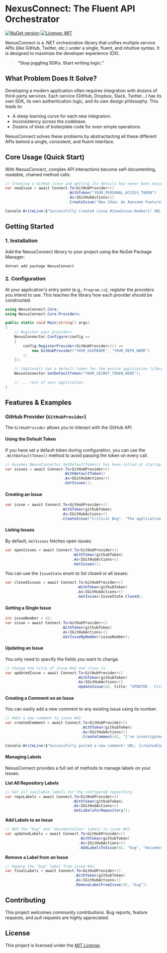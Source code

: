 # NexusConnect: The Fluent API Orchestrator

[![NuGet version](https://img.shields.io/nuget/v/NexusConnect.svg)](https://www.nuget.org/packages/NexusConnect/)
[![License: MIT](https://img.shields.io/badge/License-MIT-yellow.svg)](https://opensource.org/licenses/MIT)

NexusConnect is a .NET orchestration library that unifies multiple service APIs (like GitHub, Twitter, etc.) under a single, fluent, and intuitive syntax. It is designed to maximize the developer experience (DX).

> **"Stop juggling SDKs. Start writing logic."**

## What Problem Does It Solve?

Developing a modern application often requires integration with dozens of third-party services. Each service (GitHub, Dropbox, Slack, Twitter...) has its own SDK, its own authentication logic, and its own design philosophy. This leads to:
-   A steep learning curve for each new integration.
-   Inconsistency across the codebase.
-   Dozens of lines of boilerplate code for even simple operations.

NexusConnect solves these problems by abstractacting all these different APIs behind a single, consistent, and fluent interface.

## Core Usage (Quick Start)

With NexusConnect, complex API interactions become self-documenting, readable, chained method calls:

```csharp
// Creating a GitHub issue and getting its details has never been easier.
var newIssue = await Connect.To<GitHubProvider>()
                            .WithToken("YOUR_PERSONAL_ACCESS_TOKEN")
                            .As<IGitHubActions>()
                            .CreateIssue("New Idea: An Awesome Feature", "We should definitely implement this feature.");

Console.WriteLine($"Successfully created issue #{newIssue.Number}! URL: {newIssue.Url}");
```

## Getting Started

### 1. Installation

Add the NexusConnect library to your project using the NuGet Package Manager:

```bash
dotnet add package NexusConnect
```

### 2. Configuration

At your application's entry point (e.g., `Program.cs`), register the providers you intend to use. This teaches the library how each provider should be constructed.

```csharp
using NexusConnect.Core;
using NexusConnect.Core.Providers;

public static void Main(string[] args)
{
    // Register your providers
    NexusConnector.Configure(config =>
    {
        config.RegisterProvider<GitHubProvider>(() => 
            new GitHubProvider("YOUR_USERNAME", "YOUR_REPO_NAME")
        );
    });

    // (Optional) Set a default token for the entire application lifecycle
    NexusConnector.SetDefaultToken("YOUR_SECRET_TOKEN_HERE");

    // ... rest of your application
}
```

## Features & Examples

### GitHub Provider (`GitHubProvider`)

The `GitHubProvider` allows you to interact with the GitHub API.

#### Using the Default Token

If you have set a default token during configuration, you can use the `.WithDefaultToken()` method to avoid passing the token on every call.

```csharp
// Assumes NexusConnector.SetDefaultToken() has been called at startup.
var issues = await Connect.To<GitHubProvider>()
                          .WithDefaultToken()
                          .As<IGitHubActions>()
                          .GetIssues();
```

#### Creating an Issue

```csharp
var issue = await Connect.To<GitHubProvider>()
                         .WithToken(githubToken)
                         .As<IGitHubActions>()
                         .CreateIssue("Critical Bug", "The application crashes on the main page.");
```

#### Listing Issues

By default, `GetIssues` fetches open issues.

```csharp
var openIssues = await Connect.To<GitHubProvider>()
                              .WithToken(githubToken)
                              .As<IGitHubActions>()
                              .GetIssues();
```

You can use the `IssueState` enum to list closed or all issues:

```csharp
var closedIssues = await Connect.To<GitHubProvider>()
                                .WithToken(githubToken)
                                .As<IGitHubActions>()
                                .GetIssues(IssueState.Closed);
```

#### Getting a Single Issue

```csharp
int issueNumber = 42;
var issue = await Connect.To<GitHubProvider>()
                         .WithToken(githubToken)
                         .As<IGitHubActions>()
                         .GetIssueByNumber(issueNumber);
```

#### Updating an Issue

You only need to specify the fields you want to change.

```csharp
// Change the title of issue #42 and close it.
var updatedIssue = await Connect.To<GitHubProvider>()
                                .WithToken(githubToken)
                                .As<IGitHubActions>()
                                .UpdateIssue(42, title: "UPDATED - Critical Bug Fixed", state: IssueState.Closed);
```

#### Creating a Comment on an Issue

You can easily add a new comment to any existing issue using its number.

```csharp
// Adds a new comment to issue #42
var createdComment = await Connect.To<GitHubProvider>()
                                  .WithToken(githubToken)
                                  .As<IGitHubActions>()
                                  .CreateComment(42, "I've investigated this bug and I have a potential fix.");

Console.WriteLine($"Successfully posted a new comment! URL: {createdComment.Url}");
```
#### Managing Labels

NexusConnect provides a full set of methods to manage labels on your issues.

**List All Repository Labels**
```csharp
// Get all available labels for the configured repository.
var repoLabels = await Connect.To<GitHubProvider>()
                              .WithToken(githubToken)
                              .As<IGitHubActions>()
                              .GetLabelsForRepository();
```

**Add Labels to an Issue**
```csharp
// Add the "bug" and "documentation" labels to issue #42.
var updatedLabels = await Connect.To<GitHubProvider>()
                                 .WithToken(githubToken)
                                 .As<IGitHubActions>()
                                 .AddLabelsToIssue(42, "bug", "documentation");
```
        
**Remove a Label from an Issue**
```csharp
// Remove the "bug" label from issue #42.
var finalLabels = await Connect.To<GitHubProvider>()
                               .WithToken(githubToken)
                               .As<IGitHubActions>()
                               .RemoveLabelFromIssue(42, "bug");
```

## Contributing

This project welcomes community contributions. Bug reports, feature requests, and pull requests are highly appreciated.

## License

This project is licensed under the [MIT License](https://opensource.org/licenses/MIT).